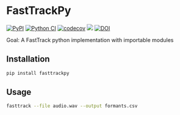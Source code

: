 # FastTrackPy
[![PyPI](https://img.shields.io/pypi/v/fasttrackpy)](https://pypi.org/project/fasttrackpy/)
[![Python CI](https://github.com/JoFrhwld/fasttrackpy/actions/workflows/test-and-run.yml/badge.svg)](https://github.com/JoFrhwld/fasttrackpy/actions/workflows/test-and-run.yml) [![codecov](https://codecov.io/gh/FastTrackiverse/fasttrackpy/graph/badge.svg?token=GOAWY4B5C8)](https://codecov.io/gh/FastTrackiverse/fasttrackpy) <a href="https://codeclimate.com/github/JoFrhwld/fasttrackpy/maintainability"><img src="https://api.codeclimate.com/v1/badges/6725fded174b21a3c59f/maintainability" /></a> [![DOI](https://zenodo.org/badge/580169086.svg)](https://zenodo.org/badge/latestdoi/580169086)


Goal: A FastTrack python implementation with importable modules

## Installation

```bash
pip install fasttrackpy
```

## Usage

```bash
fasttrack --file audio.wav --output formants.csv
```
